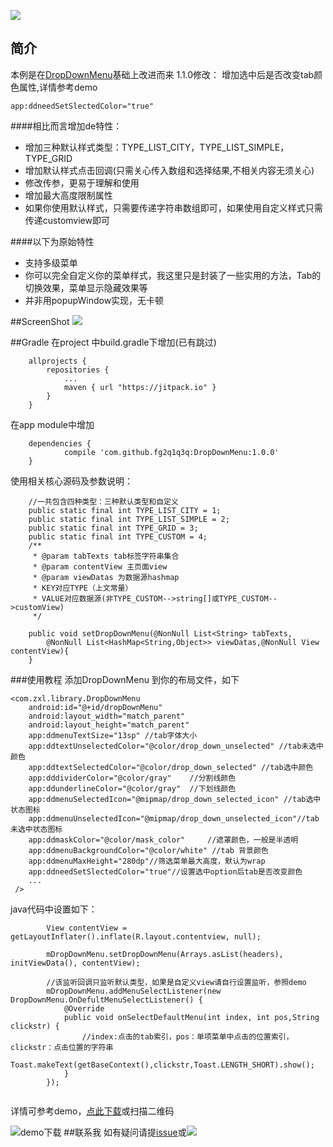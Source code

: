 [![](https://jitpack.io/v/fg2q1q3q/DropDownMenu.svg)](https://jitpack.io/#fg2q1q3q/DropDownMenu)
## 简介
本例是在[DropDownMenu](https://github.com/dongjunkun/DropDownMenu)基础上改进而来
1.1.0修改：
增加选中后是否改变tab颜色属性,详情参考demo
```
app:ddneedSetSlectedColor="true"
```
####相比而言增加de特性：
 - 增加三种默认样式类型：TYPE_LIST_CITY，TYPE_LIST_SIMPLE，TYPE_GRID
 - 增加默认样式点击回调(只需关心传入数组和选择结果,不相关内容无须关心)
 - 修改传参，更易于理解和使用
 - 增加最大高度限制属性
 - 如果你使用默认样式，只需要传递字符串数组即可，如果使用自定义样式只需传递customview即可

####以下为原始特性
 - 支持多级菜单
 - 你可以完全自定义你的菜单样式，我这里只是封装了一些实用的方法，Tab的切换效果，菜单显示隐藏效果等
 - 并非用popupWindow实现，无卡顿

##ScreenShot
<img src="https://github.com/fg2q1q3q/DropDownMenu/blob/master/art/d.gif?raw=true"/>

##Gradle
在project 中build.gradle下增加(已有跳过)
```
	allprojects {
		repositories {
			...
			maven { url "https://jitpack.io" }
		}
	}
```
在app module中增加
```
	dependencies {
	        compile 'com.github.fg2q1q3q:DropDownMenu:1.0.0'
	}
```
使用相关核心源码及参数说明：

```
    //一共包含四种类型：三种默认类型和自定义
    public static final int TYPE_LIST_CITY = 1;
    public static final int TYPE_LIST_SIMPLE = 2;
    public static final int TYPE_GRID = 3;
    public static final int TYPE_CUSTOM = 4;
    /**
     * @param tabTexts tab标签字符串集合
     * @param contentView 主页面view
     * @param viewDatas 为数据源hashmap
     * KEY对应TYPE（上文常量）
     * VALUE对应数据源(非TYPE_CUSTOM-->string[]或TYPE_CUSTOM-->customView)
     */

    public void setDropDownMenu(@NonNull List<String> tabTexts, 
        @NonNull List<HashMap<String,Object>> viewDatas,@NonNull View contentView){
    }
```
###使用教程
添加DropDownMenu 到你的布局文件，如下
```
<com.zxl.library.DropDownMenu
    android:id="@+id/dropDownMenu"
    android:layout_width="match_parent"
    android:layout_height="match_parent"
    app:ddmenuTextSize="13sp" //tab字体大小
    app:ddtextUnselectedColor="@color/drop_down_unselected" //tab未选中颜色
    app:ddtextSelectedColor="@color/drop_down_selected" //tab选中颜色
    app:dddividerColor="@color/gray"    //分割线颜色
    app:ddunderlineColor="@color/gray"  //下划线颜色
    app:ddmenuSelectedIcon="@mipmap/drop_down_selected_icon" //tab选中状态图标
    app:ddmenuUnselectedIcon="@mipmap/drop_down_unselected_icon"//tab未选中状态图标
    app:ddmaskColor="@color/mask_color"     //遮罩颜色，一般是半透明
    app:ddmenuBackgroundColor="@color/white" //tab 背景颜色
    app:ddmenuMaxHeight="280dp"//筛选菜单最大高度，默认为wrap
    app:ddneedSetSlectedColor="true"//设置选中option后tab是否改变颜色
    ...
 />
```
java代码中设置如下：
```
        View contentView = getLayoutInflater().inflate(R.layout.contentview, null);
        
        mDropDownMenu.setDropDownMenu(Arrays.asList(headers), initViewData(), contentView);
        
        //该监听回调只监听默认类型，如果是自定义view请自行设置监听，参照demo
        mDropDownMenu.addMenuSelectListener(new DropDownMenu.OnDefultMenuSelectListener() {
            @Override
            public void onSelectDefaultMenu(int index, int pos,String clickstr) {
                //index:点击的tab索引，pos：单项菜单中点击的位置索引，clickstr：点击位置的字符串
                Toast.makeText(getBaseContext(),clickstr,Toast.LENGTH_SHORT).show();
            }
        });
   
```

详情可参考demo，[点此下载](https://www.pgyer.com/VGSx)或扫描二维码

![demo下载][1]
##联系我
如有疑问请提[issue](https://github.com/fg2q1q3q/DropDownMenu/issues)或[<img src="http://pub.idqqimg.com/wpa/images/group.png"/>](http://shang.qq.com/wpa/qunwpa?idkey=03fba535df405bc7b1ad645bb8d34a0b3dbb97d284a906341dcecc98cdb84360)


  [1]: https://raw.githubusercontent.com/fg2q1q3q/DropDownMenu/master/art/VGSx.png
